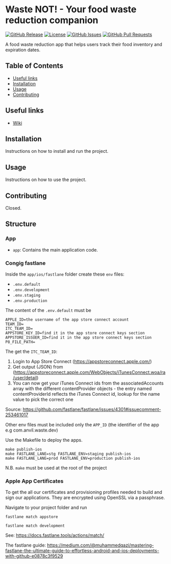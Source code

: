 # Waste NOT! - Your food waste reduction companion 
  
[![GitHub Release](https://img.shields.io/github/v/release/app-anvil/waste_not)](https://github.com/app-anvil/a2f_sdk/releases)
[![License](https://img.shields.io/github/license/app-anvil/waste_not)](https://opensource.org/licenses/MIT)
[![GitHub Issues](https://img.shields.io/github/issues/app-anvil/waste_not.svg)](https://github.com/app-anvil/waste_not/issues)
[![GitHub Pull Requests](https://img.shields.io/github/issues-pr/app-anvil/waste_not.svg)](https://github.com/app-anvil/waste_not/pulls)

A food waste reduction app that helps users track their food inventory and expiration dates.

## Table of Contents

- [Useful links](#useful-links)
- [Installation](#installation)
- [Usage](#usage)
- [Contributing](#contributing)

## Useful links

- [Wiki](wiki)

## Installation

Instructions on how to install and run the project.

## Usage

Instructions on how to use the project.

## Contributing

Closed.

## Structure

### App

- `app`: Contains the main application code.

### Congig fastlane
Inside the `app/ios/fastlane` folder create these `env` files: 
- `.env.default`
- `.env.development`
- `.env.staging`
- `.env.production`

The content of the `.env.default` must be
```
APPLE_ID=the username of the app store connect account
TEAM_ID=
ITC_TEAM_ID=
APPSTORE_KEY_ID=find it in the app store connect keys section 
APPSTORE_ISSUER_ID=find it in the app store connect keys section 
P8_FILE_PATH=
```
The get the `ITC_TEAM_ID`:
1. Login to App Store Connect (https://appstoreconnect.apple.com/)
2. Get output (JSON) from (https://appstoreconnect.apple.com/WebObjects/iTunesConnect.woa/ra/user/detail)
3. You can now get your iTunes Connect ids from the associatedAccounts array with the different contentProvider objects - the entry named contentProviderId reflects the iTunes Connect id, lookup for the name value to pick the correct one

Source: https://github.com/fastlane/fastlane/issues/4301#issuecomment-253461017

Other env files must be included only the `APP_ID` (the identifier of the app e.g com.anvil.waste.dev)

Use the Makefile to deploy the apps.

```
make publish-ios
make FASTLANE_LANE=stg FASTLANE_ENV=staging publish-ios
make FASTLANE_LANE=prod FASTLANE_ENV=production publish-ios
```

N.B. `make` must be used at the root of the project

### Apple App Certificates
To get the all our certificates and provisioning profiles needed to build and sign our applications. They are encrypted using OpenSSL via a passphrase.

Navigate to your project folder and run
```
fastlane match appstore
```
```
fastlane match development
```

See: https://docs.fastlane.tools/actions/match/

The fastlane guide: https://medium.com/@muhammedqazi/mastering-fastlane-the-ultimate-guide-to-effortless-android-and-ios-deployments-with-github-e0878c3f9529